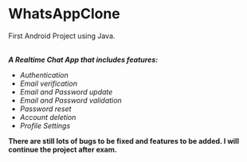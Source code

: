 # WhatsAppClone
First Android Project using Java.<br><br>

<i><b>A Realtime Chat App that includes features:</b></i><br> 
<ul>
  <i>
<li>Authentication</li>
<li>Email verification </li>
<li>Email and Password update</li>
<li>Email and Password validation</li>
<li>Password reset </li>
<li>Account deletion</li>
<li>Profile Settings</li>
  </i>
</ul>

<b>There are still lots of bugs to be fixed and features to be added. I will continue the project after exam.</b>
